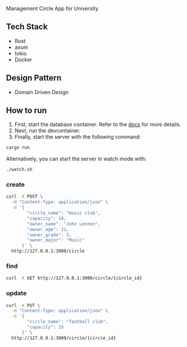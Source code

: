 Management Circle App for University

## Tech Stack

- Rust
- axum
- tokio
- Docker

## Design Pattern

- Domain Driven Design

## How to run

1. First, start the database container. Refer to the [docs](DB.md) for more details.
2. Next, run the devcontainer.
3. Finally, start the server with the following command:

```bash
cargo run
```

Alternatively, you can start the server in watch mode with:

```bash
./watch.sh
```


### create 
```bash
curl -X POST \
  -H "Content-Type: application/json" \
  -d '{
        "circle_name": "music club",
        "capacity": 10,
        "owner_name": "John Lennon",
        "owner_age": 21,
        "owner_grade": 3,
        "owner_major": "Music"
      }' \
  http://127.0.0.1:3000/circle
```

### find
```bash
curl -X GET http://127.0.0.1:3000/circle/{circle_id}
``` 

### update
```bash
curl -X PUT \
  -H "Content-Type: application/json" \
  -d '{
        "circle_name": "football club",
        "capacity": 15
      }' \
  http://127.0.0.1:3000/circle/{circle_id}
```

